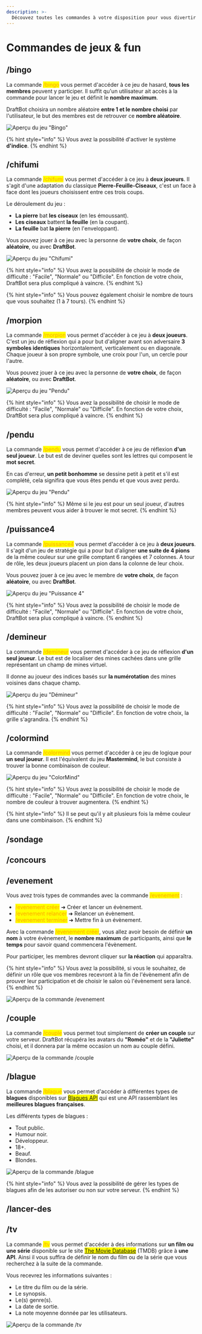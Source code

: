 ```yaml
---
description: >-
  Découvez toutes les commandes à votre disposition pour vous divertir avec les membres de votre serveur.
---
```


# Commandes de jeux & fun

## /bingo

La commande <mark style="color:orange;">/bingo</mark> vous permet d'accéder à ce jeu de hasard, **tous les membres** peuvent y participer. Il suffit qu'un utilisateur ait accès à la commande pour lancer le jeu et définit le **nombre maximum**. 

DraftBot choisira un nombre aléatoire **entre 1 et le nombre choisi** par l'utilisateur, le but des membres est de retrouver ce **nombre aléatoire**.

![Aperçu du jeu "Bingo"](../.gitbook/assets/games-fun-commands/bingo.png)

{% hint style="info" %}
Vous avez la possibilité d'activer le système **d'indice**.
{% endhint %}

## /chifumi

La commande <mark style="color:orange;">/chifumi</mark> vous permet d'accéder à ce jeu à **deux joueurs**. Il s'agit d'une adaptation du classique **Pierre-Feuille-Ciseaux**, c'est un face à face dont les joueurs choisissent entre ces trois coups.

Le déroulement du jeu :
* **La pierre** bat **les ciseaux** (en les émoussant).
* **Les ciseaux** battent **la feuille** (en la coupant).
* **La feuille** bat **la pierre** (en l'enveloppant).

Vous pouvez jouer à ce jeu avec la personne de **votre choix**, de façon **aléatoire**, ou avec **DraftBot**.

![Aperçu du jeu "Chifumi"](../.gitbook/assets/games-fun-commands/chifumi.png)

{% hint style="info" %}
Vous avez la possibilité de choisir le mode de difficulté : "Facile", "Normale" ou "Difficile". En fonction de votre choix, DraftBot sera plus compliqué à vaincre.
{% endhint %}

{% hint style="info" %}
Vous pouvez également choisir le nombre de tours que vous souhaitez (1 à 7 tours).
{% endhint %}

## /morpion

La commande <mark style="color:orange;">/morpion</mark> vous permet d'accéder à ce jeu à **deux joueurs**. C'est un jeu de réflexion qui a pour but d'aligner avant son adversaire **3 symboles identiques** horizontalement, verticalement ou en diagonale. Chaque joueur à son propre symbole, une croix pour l'un, un cercle pour l'autre.

Vous pouvez jouer à ce jeu avec la personne de **votre choix**, de façon **aléatoire**, ou avec **DraftBot**.

![Aperçu du jeu "Pendu"](../.gitbook/assets/games-fun-commands/morpion.png)

{% hint style="info" %}
Vous avez la possibilité de choisir le mode de difficulté : "Facile", "Normale" ou "Difficile". En fonction de votre choix, DraftBot sera plus compliqué à vaincre.
{% endhint %}

## /pendu

La commande <mark style="color:orange;">/pendu</mark> vous permet d'accéder à ce jeu de réflexion **d'un seul joueur**. Le but est de deviner quelles sont les lettres qui composent le **mot secret**.

En cas d'erreur, **un petit bonhomme** se dessine petit à petit et s'il est complété, cela signifira que vous êtes pendu et que vous avez perdu.

![Aperçu du jeu "Pendu"](../.gitbook/assets/games-fun-commands/pendu.png)

{% hint style="info" %}
Même si le jeu est pour un seul joueur, d'autres membres peuvent vous aider à trouver le mot secret.
{% endhint %}

## /puissance4

La commande <mark style="color:orange;">/puissance4</mark> vous permet d'accéder à ce jeu à **deux joueurs**. Il s'agit d'un jeu de stratégie qui a pour but d'aligner **une suite de 4 pions** de la même couleur sur une grille comptant 6 rangées et 7 colonnes. A tour de rôle, les deux joueurs placent un pion dans la colonne de leur choix.

Vous pouvez jouer à ce jeu avec le membre de **votre choix**, de façon **aléatoire**, ou avec **DraftBot**.

![Aperçu du jeu "Puissance 4"](../.gitbook/assets/games-fun-commands/puissance4.png)

{% hint style="info" %}
Vous avez la possibilité de choisir le mode de difficulté : "Facile", "Normale" ou "Difficile". En fonction de votre choix, DraftBot sera plus compliqué à vaincre.
{% endhint %}

## /demineur

La commande <mark style="color:orange;">/demineur</mark> vous permet d'accéder à ce jeu de réflexion **d'un seul joueur**. Le but est de localiser des mines cachées dans une grille représentant un champ de mines virtuel.

Il donne au joueur des indices basés sur **la numérotation** des mines voisines dans chaque champ.

![Aperçu du jeu "Démineur"](../.gitbook/assets/games-fun-commands/demineur.png)

{% hint style="info" %}
Vous avez la possibilité de choisir le mode de difficulté : "Facile", "Normale" ou "Difficile". En fonction de votre choix, la grille s'agrandira.
{% endhint %}

## /colormind

La commande <mark style="color:orange;">/colormind</mark> vous permet d'accéder à ce jeu de logique pour **un seul joueur**. Il est l'équivalent du jeu **Mastermind**, le but consiste à trouver la bonne combinaison de couleur.

![Aperçu du jeu "ColorMind"](../.gitbook/assets/games-fun-commands/colormind.png)

{% hint style="info" %}
Vous avez la possibilité de choisir le mode de difficulté : "Facile", "Normale" ou "Difficile". En fonction de votre choix, le nombre de couleur à trouver augmentera.
{% endhint %}

{% hint style="info" %}
Il se peut qu'il y ait plusieurs fois la même couleur dans une combinaison.
{% endhint %}

## /sondage

## /concours

## /evenement

Vous avez trois types de commandes avec la commande <mark style="color:orange;">/evenement</mark> :

* <mark style="color:orange;">/evenement créer</mark> ➜ Créer et lancer un évènement.
* <mark style="color:orange;">/evenement relancer</mark> ➜ Relancer un évènement.
* <mark style="color:orange;">/evenement terminer</mark> ➜ Mettre fin à un évènement.

Avec la commande <mark style="color:orange;">/evenement créer</mark>, vous allez avoir besoin de définir **un nom** à votre évènement, le **nombre maximum** de participants, ainsi que **le temps** pour savoir quand commencera l'évènement.

Pour participer, les membres devront cliquer sur **la réaction** qui apparaîtra.

{% hint style="info" %}
Vous avez la possibilité, si vous le souhaitez, de définir un rôle que vos membres recevront à la fin de l'évènement afin de prouver leur participation et de choisir le salon où l'évènement sera lancé.
{% endhint %}

![Aperçu de la commande /evenement](../.gitbook/assets/games-fun-commands/event.png)

## /couple

La commande <mark style="color:orange;">/couple</mark> vous permet tout simplement de **créer un couple** sur votre serveur. DraftBot récupéra les avatars du **"Roméo"** et de la **"Juliette"** choisi, et il donnera par la même occasion un nom au couple défini.

![Aperçu de la commande /couple](../.gitbook/assets/games-fun-commands/couple.png)

## /blague

La commande <mark style="color:orange;">/blague</mark> vous permet d'accéder à différentes types de **blagues** disponibles sur <mark style="color:blue;">[Blagues API](https://www.blagues-api.fr/)</mark> qui est une API rassemblant les **meilleures blagues françaises**.

Les différents types de blagues :
* Tout public.
* Humour noir.
* Développeur.
* 18+.
* Beauf.
* Blondes.

![Aperçu de la commande /blague](../.gitbook/assets/games-fun-commands/blague.png)

{% hint style="info" %}
Vous avez la possibilité de gérer les types de blagues afin de les autoriser ou non sur votre serveur.
{% endhint %}

## /lancer-des

## /tv

La commande <mark style="color:orange;">/tv</mark> vous permet d'accéder à des informations sur **un film ou une série** disponible sur le site <mark style="color:blue;">[The Movie Database](https://www.themoviedb.org/)</mark> (TMDB) grâce à **une API**. Ainsi il vous suffira de définir le nom du film ou de la série que vous recherchez à la suite de la commande.

Vous recevrez les informations suivantes :
* Le titre du film ou de la série.
* Le synopsis.
* Le(s) genre(s).
* La date de sortie.
* La note moyenne donnée par les utilisateurs.

![Aperçu de la commande /tv](../.gitbook/assets/games-fun-commands/tv.png)
